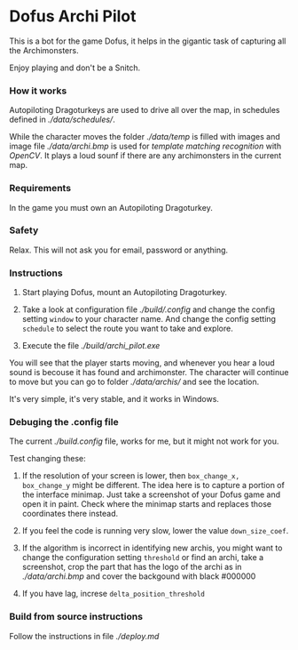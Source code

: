 # Dofus Archi Pilot
This is a bot for the game Dofus, it helps in the gigantic task of capturing all the Archimonsters. 

Enjoy playing and don't be a Snitch. 

### How it works
Autopiloting Dragoturkeys are used to drive all over the map, in schedules defined in *./data/schedules/*. 

While the character moves the folder *./data/temp* is filled with images and image file *./data/archi.bmp* is used for *template matching recognition* with *OpenCV*. It plays a loud sounf if there are any archimonsters in the current map. 


### Requirements
In the game you must own an Autopiloting Dragoturkey. 

### Safety
Relax. This will not ask you for email, password or anything.

### Instructions
1. Start playing Dofus, mount an Autopiloting Dragoturkey. 

2. Take a look at configuration file *./build/.config* and change the config setting ```window``` to your character name. And change the config setting ```schedule``` to select the route you want to take and explore.

3. Execute the file *./build/archi_pilot.exe* 

You will see that the player starts moving, and whenever you hear a loud sound is becouse it has found and archimonster. The character will continue to move but you can go to folder *./data/archis/* and see the location. 

It's very simple, it's very stable, and it works in Windows.

### Debuging the .config file
The current *./build.config* file, works for me, but it might not work for you. 

Test changing these: 

1. If the resolution of your screen is lower, then ``box_change_x, box_change_y`` might be different. The idea here is to capture a portion of the interface minimap. Just take a screenshot of your Dofus game and open it in paint. Check where the minimap starts and replaces those coordinates there instead. 

2. If you feel the code is running very slow, lower the value ```down_size_coef```.

3. If the algorithm is incorrect in identifying new archis, you might want to change the configuration setting ```threshold``` or find an archi, take a screenshot, crop the part that has the logo of the archi as in *./data/archi.bmp* and cover the backgound with black #000000

4. If you have lag, increse ```delta_position_threshold```

### Build from source instructions
Follow the instructions in file *./deploy.md*
